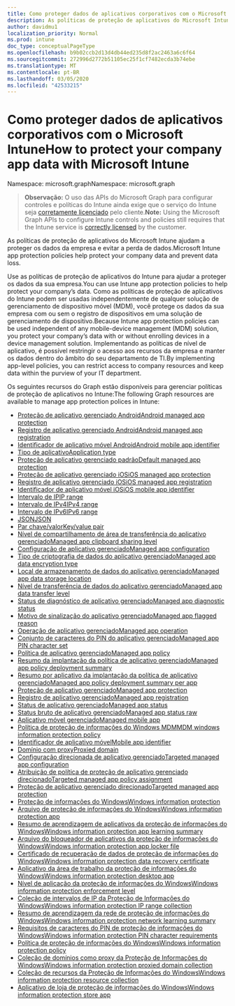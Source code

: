 ```yaml
---
title: Como proteger dados de aplicativos corporativos com o Microsoft Intune
description: As políticas de proteção de aplicativos do Microsoft Intune ajudam a proteger os dados da empresa e evitar a perda de dados.
author: davidmu1
localization_priority: Normal
ms.prod: intune
doc_type: conceptualPageType
ms.openlocfilehash: b9b02ccb2d13d4db44ed235d8f2ac2463a6c6f64
ms.sourcegitcommit: 272996d2772b51105ec25f1cf7482ecda3b74ebe
ms.translationtype: MT
ms.contentlocale: pt-BR
ms.lasthandoff: 03/05/2020
ms.locfileid: "42533215"
---
```

# <a name="how-to-protect-your-company-app-data-with-microsoft-intune"></a><span data-ttu-id="b2058-103">Como proteger dados de aplicativos corporativos com o Microsoft Intune</span><span class="sxs-lookup"><span data-stu-id="b2058-103">How to protect your company app data with Microsoft Intune</span></span>

<span data-ttu-id="b2058-104">Namespace: microsoft.graph</span><span class="sxs-lookup"><span data-stu-id="b2058-104">Namespace: microsoft.graph</span></span>

> <span data-ttu-id="b2058-105">**Observação:** O uso das APIs do Microsoft Graph para configurar controles e políticas do Intune ainda exige que o serviço do Intune seja [corretamente licenciado](https://www.microsoft.com/en-us/cloud-platform/microsoft-intune-pricing) pelo cliente.</span><span class="sxs-lookup"><span data-stu-id="b2058-105">**Note:** Using the Microsoft Graph APIs to configure Intune controls and policies still requires that the Intune service is [correctly licensed](https://www.microsoft.com/en-us/cloud-platform/microsoft-intune-pricing) by the customer.</span></span>

<span data-ttu-id="b2058-106">As políticas de proteção de aplicativos do Microsoft Intune ajudam a proteger os dados da empresa e evitar a perda de dados.</span><span class="sxs-lookup"><span data-stu-id="b2058-106">Microsoft Intune app protection policies help protect your company data and prevent data loss.</span></span>

<span data-ttu-id="b2058-107">Use as políticas de proteção de aplicativos do Intune para ajudar a proteger os dados da sua empresa.</span><span class="sxs-lookup"><span data-stu-id="b2058-107">You can use Intune app protection policies to help protect your company’s data.</span></span> <span data-ttu-id="b2058-108">Como as políticas de proteção de aplicativos do Intune podem ser usadas independentemente de qualquer solução de gerenciamento de dispositivo móvel (MDM), você protege os dados da sua empresa com ou sem o registro de dispositivos em uma solução de gerenciamento de dispositivo.</span><span class="sxs-lookup"><span data-stu-id="b2058-108">Because Intune app protection policies can be used independent of any mobile-device management (MDM) solution, you protect your company’s data with or without enrolling devices in a device management solution.</span></span> <span data-ttu-id="b2058-109">Implementando as políticas de nível de aplicativo, é possível restringir o acesso aos recursos da empresa e manter os dados dentro do âmbito do seu departamento de TI.</span><span class="sxs-lookup"><span data-stu-id="b2058-109">By implementing app-level policies, you can restrict access to company resources and keep data within the purview of your IT department.</span></span>

<span data-ttu-id="b2058-110">Os seguintes recursos do Graph estão disponíveis para gerenciar políticas de proteção de aplicativos no Intune:</span><span class="sxs-lookup"><span data-stu-id="b2058-110">The following Graph resources are available to manage app protection polices in Intune:</span></span>  

- [<span data-ttu-id="b2058-111">Proteção de aplicativo gerenciado Android</span><span class="sxs-lookup"><span data-stu-id="b2058-111">Android managed app protection</span></span>](intune-mam-androidmanagedappprotection.md)
- [<span data-ttu-id="b2058-112">Registro de aplicativo gerenciado Android</span><span class="sxs-lookup"><span data-stu-id="b2058-112">Android managed app registration</span></span>](intune-mam-androidmanagedappregistration.md)
- [<span data-ttu-id="b2058-113">Identificador de aplicativo móvel Android</span><span class="sxs-lookup"><span data-stu-id="b2058-113">Android mobile app identifier</span></span>](intune-mam-androidmobileappidentifier.md)
- [<span data-ttu-id="b2058-114">Tipo de aplicativo</span><span class="sxs-lookup"><span data-stu-id="b2058-114">Application type</span></span>](intune-wip-applicationtype.md)
- [<span data-ttu-id="b2058-115">Proteção de aplicativo gerenciado padrão</span><span class="sxs-lookup"><span data-stu-id="b2058-115">Default managed app protection</span></span>](intune-mam-defaultmanagedappprotection.md)
- [<span data-ttu-id="b2058-116">Proteção de aplicativo gerenciado iOS</span><span class="sxs-lookup"><span data-stu-id="b2058-116">iOS managed app protection</span></span>](intune-mam-iosmanagedappprotection.md)
- [<span data-ttu-id="b2058-117">Registro de aplicativo gerenciado iOS</span><span class="sxs-lookup"><span data-stu-id="b2058-117">iOS managed app registration</span></span>](intune-mam-iosmanagedappregistration.md)
- [<span data-ttu-id="b2058-118">Identificador de aplicativo móvel iOS</span><span class="sxs-lookup"><span data-stu-id="b2058-118">iOS mobile app identifier</span></span>](intune-mam-iosmobileappidentifier.md)
- [<span data-ttu-id="b2058-119">Intervalo de IP</span><span class="sxs-lookup"><span data-stu-id="b2058-119">IP range</span></span>](intune-mam-iprange.md)
- [<span data-ttu-id="b2058-120">Intervalo de IPv4</span><span class="sxs-lookup"><span data-stu-id="b2058-120">IPv4 range</span></span>](intune-mam-ipv4range.md)
- [<span data-ttu-id="b2058-121">Intervalo de IPv6</span><span class="sxs-lookup"><span data-stu-id="b2058-121">IPv6 range</span></span>](intune-mam-ipv6range.md)
- [<span data-ttu-id="b2058-122">JSON</span><span class="sxs-lookup"><span data-stu-id="b2058-122">JSON</span></span>](intune-mam-json.md)
- [<span data-ttu-id="b2058-123">Par chave/valor</span><span class="sxs-lookup"><span data-stu-id="b2058-123">Key/value pair</span></span>](intune-mam-keyvaluepair.md)
- [<span data-ttu-id="b2058-124">Nível de compartilhamento de área de transferência do aplicativo gerenciado</span><span class="sxs-lookup"><span data-stu-id="b2058-124">Managed app clipboard sharing level</span></span>](intune-mam-managedappclipboardsharinglevel.md)
- [<span data-ttu-id="b2058-125">Configuração de aplicativo gerenciado</span><span class="sxs-lookup"><span data-stu-id="b2058-125">Managed app configuration</span></span>](intune-mam-managedappconfiguration.md)
- [<span data-ttu-id="b2058-126">Tipo de criptografia de dados do aplicativo gerenciado</span><span class="sxs-lookup"><span data-stu-id="b2058-126">Managed app data encryption type</span></span>](intune-mam-managedappdataencryptiontype.md)
- [<span data-ttu-id="b2058-127">Local de armazenamento de dados do aplicativo gerenciado</span><span class="sxs-lookup"><span data-stu-id="b2058-127">Managed app data storage location</span></span>](intune-mam-managedappdatastoragelocation.md)
- [<span data-ttu-id="b2058-128">Nível de transferência de dados do aplicativo gerenciado</span><span class="sxs-lookup"><span data-stu-id="b2058-128">Managed app data transfer level</span></span>](intune-mam-managedappdatatransferlevel.md)
- [<span data-ttu-id="b2058-129">Status de diagnóstico de aplicativo gerenciado</span><span class="sxs-lookup"><span data-stu-id="b2058-129">Managed app diagnostic status</span></span>](intune-mam-managedappdiagnosticstatus.md)
- [<span data-ttu-id="b2058-130">Motivo de sinalização do aplicativo gerenciado</span><span class="sxs-lookup"><span data-stu-id="b2058-130">Managed app flagged reason</span></span>](intune-mam-managedappflaggedreason.md)
- [<span data-ttu-id="b2058-131">Operação de aplicativo gerenciado</span><span class="sxs-lookup"><span data-stu-id="b2058-131">Managed app operation</span></span>](intune-mam-managedappoperation.md)
- [<span data-ttu-id="b2058-132">Conjunto de caracteres do PIN do aplicativo gerenciado</span><span class="sxs-lookup"><span data-stu-id="b2058-132">Managed app PIN character set</span></span>](intune-mam-managedapppincharacterset.md)
- [<span data-ttu-id="b2058-133">Política de aplicativo gerenciado</span><span class="sxs-lookup"><span data-stu-id="b2058-133">Managed app policy</span></span>](intune-mam-managedapppolicy.md)
- [<span data-ttu-id="b2058-134">Resumo da implantação da política de aplicativo gerenciado</span><span class="sxs-lookup"><span data-stu-id="b2058-134">Managed app policy deployment summary</span></span>](intune-mam-managedapppolicydeploymentsummary.md)
- [<span data-ttu-id="b2058-135">Resumo por aplicativo da implantação da política de aplicativo gerenciado</span><span class="sxs-lookup"><span data-stu-id="b2058-135">Managed app policy deployment summary per app</span></span>](intune-mam-managedapppolicydeploymentsummaryperapp.md)
- [<span data-ttu-id="b2058-136">Proteção de aplicativo gerenciado</span><span class="sxs-lookup"><span data-stu-id="b2058-136">Managed app protection</span></span>](intune-mam-managedappprotection.md)
- [<span data-ttu-id="b2058-137">Registro de aplicativo gerenciado</span><span class="sxs-lookup"><span data-stu-id="b2058-137">Managed app registration</span></span>](intune-mam-managedappregistration.md)
- [<span data-ttu-id="b2058-138">Status de aplicativo gerenciado</span><span class="sxs-lookup"><span data-stu-id="b2058-138">Managed app status</span></span>](intune-mam-managedappstatus.md)
- [<span data-ttu-id="b2058-139">Status bruto de aplicativo gerenciado</span><span class="sxs-lookup"><span data-stu-id="b2058-139">Managed app status raw</span></span>](intune-mam-managedappstatusraw.md)
- [<span data-ttu-id="b2058-140">Aplicativo móvel gerenciado</span><span class="sxs-lookup"><span data-stu-id="b2058-140">Managed mobile app</span></span>](intune-mam-managedmobileapp.md)
- [<span data-ttu-id="b2058-141">Política de proteção de informações do Windows MDM</span><span class="sxs-lookup"><span data-stu-id="b2058-141">MDM windows information protection policy</span></span>](intune-mam-mdmwindowsinformationprotectionpolicy.md)
- [<span data-ttu-id="b2058-142">Identificador de aplicativo móvel</span><span class="sxs-lookup"><span data-stu-id="b2058-142">Mobile app identifier</span></span>](intune-mam-mobileappidentifier.md)
- [<span data-ttu-id="b2058-143">Domínio com proxy</span><span class="sxs-lookup"><span data-stu-id="b2058-143">Proxied domain</span></span>](intune-mam-proxieddomain.md)
- [<span data-ttu-id="b2058-144">Configuração direcionada de aplicativo gerenciado</span><span class="sxs-lookup"><span data-stu-id="b2058-144">Targeted managed app configuration</span></span>](intune-mam-targetedmanagedappconfiguration.md)
- [<span data-ttu-id="b2058-145">Atribuição de política de proteção de aplicativo gerenciado direcionado</span><span class="sxs-lookup"><span data-stu-id="b2058-145">Targeted managed app policy assignment</span></span>](intune-mam-targetedmanagedapppolicyassignment.md)
- [<span data-ttu-id="b2058-146">Proteção de aplicativo gerenciado direcionado</span><span class="sxs-lookup"><span data-stu-id="b2058-146">Targeted managed app protection</span></span>](intune-mam-targetedmanagedappprotection.md)
- [<span data-ttu-id="b2058-147">Proteção de informações do Windows</span><span class="sxs-lookup"><span data-stu-id="b2058-147">Windows information protection</span></span>](intune-mam-windowsinformationprotection.md)
- [<span data-ttu-id="b2058-148">Arquivo de proteção de informações do Windows</span><span class="sxs-lookup"><span data-stu-id="b2058-148">Windows information protection app</span></span>](intune-mam-windowsinformationprotectionapp.md)
- [<span data-ttu-id="b2058-149">Resumo de aprendizagem de aplicativos da proteção de informações do Windows</span><span class="sxs-lookup"><span data-stu-id="b2058-149">Windows information protection app learning summary</span></span>](intune-wip-windowsinformationprotectionapplearningsummary.md)
- [<span data-ttu-id="b2058-150">Arquivo do bloqueador de aplicativos da proteção de informações do Windows</span><span class="sxs-lookup"><span data-stu-id="b2058-150">Windows information protection app locker file</span></span>](intune-mam-windowsinformationprotectionapplockerfile.md)
- [<span data-ttu-id="b2058-151">Certificado de recuperação de dados de proteção de informações do Windows</span><span class="sxs-lookup"><span data-stu-id="b2058-151">Windows information protection data recovery certificate</span></span>](intune-mam-windowsinformationprotectiondatarecoverycertificate.md)
- [<span data-ttu-id="b2058-152">Aplicativo da área de trabalho da proteção de informações do Windows</span><span class="sxs-lookup"><span data-stu-id="b2058-152">Windows information protection desktop app</span></span>](intune-mam-windowsinformationprotectiondesktopapp.md)
- [<span data-ttu-id="b2058-153">Nível de aplicação da proteção de informações do Windows</span><span class="sxs-lookup"><span data-stu-id="b2058-153">Windows information protection enforcement level</span></span>](intune-mam-windowsinformationprotectionenforcementlevel.md)
- [<span data-ttu-id="b2058-154">Coleção de intervalos de IP da Proteção de Informações do Windows</span><span class="sxs-lookup"><span data-stu-id="b2058-154">Windows information protection IP range collection</span></span>](intune-mam-windowsinformationprotectioniprangecollection.md)
- [<span data-ttu-id="b2058-155">Resumo de aprendizagem da rede de proteção de informações do Windows</span><span class="sxs-lookup"><span data-stu-id="b2058-155">Windows information protection network learning summary</span></span>](intune-wip-windowsinformationprotectionnetworklearningsummary.md)
- [<span data-ttu-id="b2058-156">Requisitos de caracteres do PIN de proteção de informações do Windows</span><span class="sxs-lookup"><span data-stu-id="b2058-156">Windows information protection PIN character requirements</span></span>](intune-mam-windowsinformationprotectionpincharacterrequirements.md)
- [<span data-ttu-id="b2058-157">Política de proteção de informações do Windows</span><span class="sxs-lookup"><span data-stu-id="b2058-157">Windows information protection policy</span></span>](intune-mam-windowsinformationprotectionpolicy.md)
- [<span data-ttu-id="b2058-158">Coleção de domínios como proxy da Proteção de Informações do Windows</span><span class="sxs-lookup"><span data-stu-id="b2058-158">Windows information protection proxied domain collection</span></span>](intune-mam-windowsinformationprotectionproxieddomaincollection.md)
- [<span data-ttu-id="b2058-159">Coleção de recursos da Proteção de Informações do Windows</span><span class="sxs-lookup"><span data-stu-id="b2058-159">Windows information protection resource collection</span></span>](intune-mam-windowsinformationprotectionresourcecollection.md)
- [<span data-ttu-id="b2058-160">Aplicativo de loja de proteção de informações do Windows</span><span class="sxs-lookup"><span data-stu-id="b2058-160">Windows information protection store app</span></span>](intune-mam-windowsinformationprotectionstoreapp.md)


